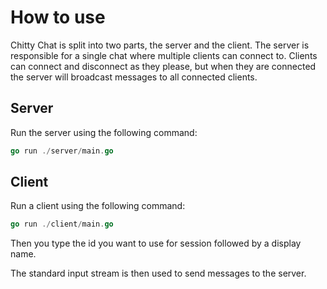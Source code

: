 # How to use

Chitty Chat is split into two parts, the server and the client. The server is responsible for a single chat where multiple clients can connect to. Clients can connect and disconnect as they please, but when they are connected the server will broadcast messages to all connected clients.

## Server

Run the server using the following command:

```go
go run ./server/main.go
```

## Client

Run a client using the following command:

```go
go run ./client/main.go
```

Then you type the id you want to use for session followed by a display name.

The standard input stream is then used to send messages to the server.
